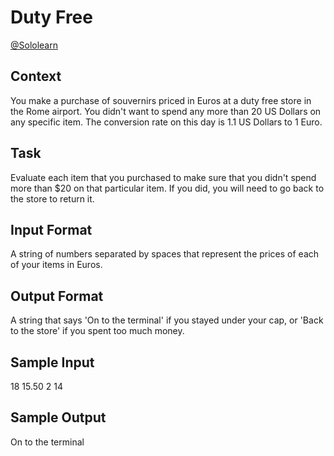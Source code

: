 # Duty Free

[@Sololearn](sololearn.com)

## Context

You make a purchase of souvernirs priced in Euros at a duty free store in the Rome airport. You didn't want to spend any more than 20 US Dollars on any specific item. The conversion rate on this day is 1.1 US Dollars to 1 Euro.

## Task

Evaluate each item that you purchased to make sure that you didn't spend more than $20 on that particular item. If you did, you will need to go back to the store to return it.

## Input Format

A string of numbers separated by spaces that represent the prices of each of your items in Euros.

## Output Format

A string that says 'On to the terminal' if you stayed under your cap, or 'Back to the store' if you spent too much money.

## Sample Input

18 15.50 2 14

## Sample Output

On to the terminal
